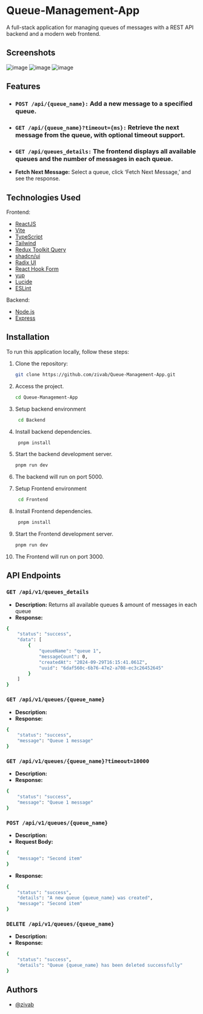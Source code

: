 # Queue-Management-App

A full-stack application for managing queues of messages with a REST API backend and a modern web frontend.

## Screenshots

![image](https://github.com/user-attachments/assets/22d5ba1d-27ed-42d7-9f1b-e839f86d8bec)
![image](https://github.com/user-attachments/assets/61c328b3-0ea2-4a8e-b738-f5123fda889b)
![image](https://github.com/user-attachments/assets/9680c9b3-62ca-4f78-aa6b-66f56038c871)

## Features

- ### `POST /api/{queue_name}:` Add a new message to a specified queue.
- ### `GET /api/{queue_name}?timeout={ms}:` Retrieve the next message from the queue, with optional timeout support.
- ### `GET /api/queues_details:` The frontend displays all available queues and the number of messages in each queue.
- **Fetch Next Message:** Select a queue, click ‘Fetch Next Message,’ and see the response.

## Technologies Used

Frontend:

- [ReactJS](https://reactjs.org)
- [Vite](https://vitejs.dev)
- [TypeScript](https://www.typescriptlang.org)
- [Tailwind](https://tailwindcss.com/)
- [Redux Toolkit Query](https://redux-toolkit.js.org/)
- [shadcn/ui](https://ui.shadcn.com/)
- [Radix UI](https://www.radix-ui.com/)
- [React Hook Form](https://react-hook-form.com/)
- [yup](https://github.com/jquense/yup)
- [Lucide](https://lucide.dev/guide/packages/lucide-react)
- [ESLint](https://eslint.org)

Backend:

- [Node.js](https://nodejs.org/en)
- [Express](https://expressjs.com/)

## Installation

To run this application locally, follow these steps:

1. Clone the repository:

   ```bash
   git clone https://github.com/zivab/Queue-Management-App.git
   ```

2. Access the project.

   ```bash
   cd Queue-Management-App

   ```

3. Setup backend environment

   ```bash
    cd Backend

   ```

4. Install backend dependencies.

   ```bash
    pnpm install

   ```

5. Start the backend development server.

   ```bash
   pnpm run dev

   ```

6. The backend will run on port 5000.

7. Setup Frontend environment

   ```bash
    cd Frontend

   ```

8. Install Frontend dependencies.

   ```bash
    pnpm install

   ```

9. Start the Frontend development server.

   ```bash
   pnpm run dev

   ```

10. The Frontend will run on port 3000.

## API Endpoints

### `GET /api/v1/queues_details`

- **Description:** Returns all available queues & amount of messages in each queue
- **Response:**

```bash
{
    "status": "success",
    "data": [
        {
            "queueName": "queue 1",
            "messageCount": 0,
            "createdAt": "2024-09-29T16:15:41.061Z",
            "uuid": "6daf560c-6b76-47e2-a708-ec3c26452645"
        }
    ]
}
```

### `GET /api/v1/queues/{queue_name}`

- **Description:**
- **Response:**

```bash
{
    "status": "success",
    "message": "Queue 1 message"
}
```

### `GET /api/v1/queues/{queue_name}?timeout=10000`

- **Description:**
- **Response:**

```bash
{
    "status": "success",
    "message": "Queue 1 message"
}
```

### `POST /api/v1/queues/{queue_name}`

- **Description:**
- **Request Body:**

```bash
{
    "message": "Second item"
}
```

- **Response:**

```bash
{
    "status": "success",
    "details": "A new queue {queue_name} was created",
    "message": "Second item"
}
```

### `DELETE /api/v1/queues/{queue_name}`

- **Description:**
- **Response:**

```bash
{
    "status": "success",
    "details": "Queue {queue_name} has been deleted successfully"
}
```

## Authors

- [@zivab](https://github.com/zivab)
